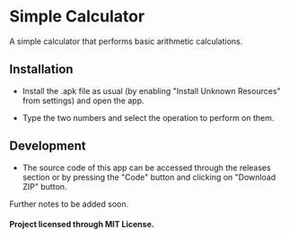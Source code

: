 # Simple Calculator
A simple calculator that performs basic arithmetic calculations.

## Installation
- Install the .apk file as usual (by enabling "Install Unknown Resources" from settings) and open the app.

- Type the two numbers and select the operation to perform on them.

## Development
- The source code of this app can be accessed through the releases section or by pressing the "Code" button and clicking on "Download ZIP" button.

Further notes to be added soon.

#### Project licensed through MIT License.
